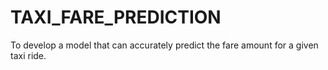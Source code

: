 # TAXI_FARE_PREDICTION
To develop a model that can accurately predict the fare amount for a given taxi ride.
